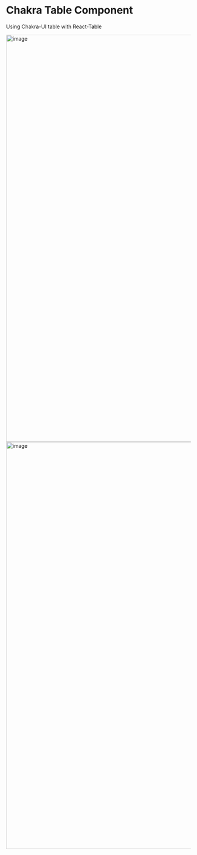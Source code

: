 # Chakra Table Component

Using Chakra-UI table with React-Table

<img width="1107" alt="image" src="https://user-images.githubusercontent.com/38187170/209440826-bdb13eb5-9c90-47b0-bded-ffc8335a596d.png">
<img width="1107" alt="image" src="https://user-images.githubusercontent.com/38187170/209440827-0c57775c-fca8-4a32-9da5-3e3dc9522405.png">
